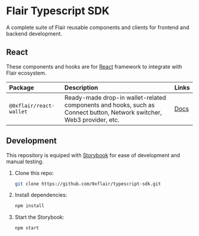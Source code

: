# Flair Typescript SDK

A complete suite of Flair reusable components and clients for frontend and backend development.

## React
These components and hooks are for [React](https://reactjs.org/) framework to integrate with Flair ecosystem.

| Package                 | Description                                                                                                           | Links |
| :---------------------- | :-------------------------------------------------------------------------------------------------------------------- | :---- |
| `@0xflair/react-wallet` | Ready-made drop-in wallet-related components and hooks, such as Connect button, Network switcher, Web3 provider, etc. | [Docs](./packages/react-wallet)   |

## Development

This repository is equiped with [Storybook](https://storybook.js.org/) for ease of development and manual testing.

1. Clone this repo:

    ```sh
    git clone https://github.com/0xflair/typescript-sdk.git
    ```

2. Install dependencies:

    ```sh
    npm install
    ```

3. Start the Storybook:

    ```sh
    npm start
    ```

